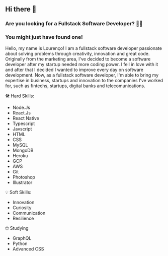 ## Hi there 👋

### Are you looking for a Fullstack Software Developer? 👨‍💻
### You might just have found one!

Hello, my name is Lourenço! I am a fullstack software developer passionate about solving problems through creativity, innovation and great code. Originally from the marketing area, I've decided to become a software developer after my startup needed more coding power. I fell in love with it and after that I decided I wanted to improve every day on software development. Now, as a fullstack software developer, I'm able to bring my expertise in business, startups and innovation to the companies I've worked for, such as fintechs, startups, digital banks and telecomunications.

🛠️ Hard Skills:
 * Node.Js
 * React.Js
 * React Native
 * Typescript
 * Javscript
 * HTML
 * CSS
 * MySQL
 * MongoDB
 * Heroku
 * GCP
 * AWS
 * Git
 * Photoshop
 * Illustrator

  💡 Soft Skills:
  * Innovation
  * Curiosity
  * Communication
  * Resilience

🤓 Studying
 * GraphQL
 * Python
 * Advanced CSS


